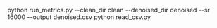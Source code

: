 python run_metrics.py   --clean_dir clean   --denoised_dir denoised   --sr 16000   --output denoised.csv
python read_csv.py